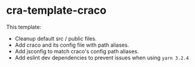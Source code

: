 # cra-template-craco

This template:
- Cleanup default src / public files.
- Add craco and its config file with path aliases.
- Add jsconfig to match craco's config path aliases.
- Add eslint dev dependencies to prevent issues when using `yarn 3.2.4`